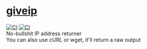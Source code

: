# [giveip](https://giveip.io)
[![CI](https://github.com/randomairborne/giveip/actions/workflows/build.yml/badge.svg)](https://github.com/randomairborne/giveip/actions/workflows/build.yml)
[![CI](https://github.com/randomairborne/giveip/actions/workflows/check.yml/badge.svg)](https://github.com/randomairborne/giveip/actions/workflows/check.yml)<br>
No-bullshit IP address returner \
You can also use cURL or wget, it'll return a raw output
